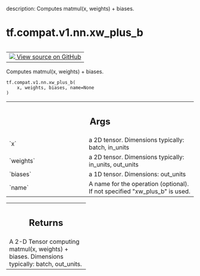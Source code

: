description: Computes matmul(x, weights) + biases.

<div itemscope itemtype="http://developers.google.com/ReferenceObject">
<meta itemprop="name" content="tf.compat.v1.nn.xw_plus_b" />
<meta itemprop="path" content="Stable" />
</div>

# tf.compat.v1.nn.xw_plus_b

<!-- Insert buttons and diff -->

<table class="tfo-notebook-buttons tfo-api nocontent" align="left">
<td>
  <a target="_blank" href="https://github.com/tensorflow/tensorflow/blob/r2.3/tensorflow/python/ops/nn_ops.py#L4817-L4838">
    <img src="https://www.tensorflow.org/images/GitHub-Mark-32px.png" />
    View source on GitHub
  </a>
</td>
</table>



Computes matmul(x, weights) + biases.

<pre class="devsite-click-to-copy prettyprint lang-py tfo-signature-link">
<code>tf.compat.v1.nn.xw_plus_b(
    x, weights, biases, name=None
)
</code></pre>



<!-- Placeholder for "Used in" -->


<!-- Tabular view -->
 <table class="responsive fixed orange">
<colgroup><col width="214px"><col></colgroup>
<tr><th colspan="2"><h2 class="add-link">Args</h2></th></tr>

<tr>
<td>
`x`
</td>
<td>
a 2D tensor.  Dimensions typically: batch, in_units
</td>
</tr><tr>
<td>
`weights`
</td>
<td>
a 2D tensor.  Dimensions typically: in_units, out_units
</td>
</tr><tr>
<td>
`biases`
</td>
<td>
a 1D tensor.  Dimensions: out_units
</td>
</tr><tr>
<td>
`name`
</td>
<td>
A name for the operation (optional).  If not specified
"xw_plus_b" is used.
</td>
</tr>
</table>



<!-- Tabular view -->
 <table class="responsive fixed orange">
<colgroup><col width="214px"><col></colgroup>
<tr><th colspan="2"><h2 class="add-link">Returns</h2></th></tr>
<tr class="alt">
<td colspan="2">
A 2-D Tensor computing matmul(x, weights) + biases.
Dimensions typically: batch, out_units.
</td>
</tr>

</table>

